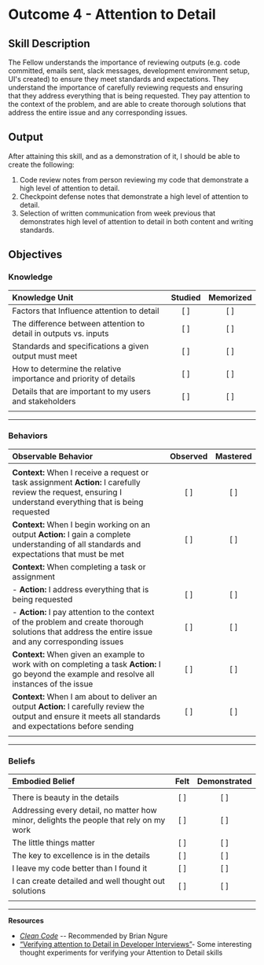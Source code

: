 # Outcome 4 - Attention to Detail


## Skill Description

The Fellow understands the importance of reviewing outputs (e.g. code committed, emails sent, slack messages, development environment setup, UI's created) to ensure they meet standards and expectations. They understand the importance of carefully reviewing requests and ensuring that they address everything that is being requested. They pay attention to the context of the problem, and are able to create thorough solutions that address the entire issue and any corresponding issues. 


## Output
After attaining this skill, and as a demonstration of it, I should be able to create the following:

1. Code review notes from person reviewing my code that demonstrate a high level of attention to detail.
2. Checkpoint defense notes that demonstrate a high level of attention to detail.
3. Selection of written communication from week previous that demonstrates high level of attention to detail in both content and writing standards.


## Objectives

### Knowledge


| Knowledge Unit | Studied | Memorized |
|:---|:---:|:---:|
| Factors that Influence attention to detail | [ ] | [ ] |
| The difference between attention to detail in outputs vs. inputs | [ ] | [ ] |
| Standards and specifications a given output must meet | [ ] | [ ] |
| How to determine the relative importance and priority of details | [ ] | [ ] |
| Details that are important to my users and stakeholders | [ ] | [ ] |
| | | |


---

### Behaviors


| Observable Behavior | Observed | Mastered |
|:---|:---:|:---:|
| | | |
| **Context:** When I receive a request or task assignment **Action:** I carefully review the request, ensuring I understand everything that is being requested | [ ] | [ ] |
| **Context:** When I begin working on an output **Action:** I gain a complete understanding of all standards and expectations that must be met | [ ] | [ ] |
| **Context:** When completing a task or assignment | | |
| - **Action:** I address everything that is being requested | [ ] | [ ] |
| - **Action:** I pay attention to the context of the problem and create thorough solutions that address the entire issue and any corresponding issues | [ ] | [ ] |
| **Context:** When given an example to work with on completing a task **Action:** I go beyond the example and resolve all instances of the issue | [ ] | [ ] |
| **Context:** When I am about to deliver an output **Action:** I carefully review the output and ensure it meets all standards and expectations before sending | [ ] | [ ] |
| | | |

---


### Beliefs


| Embodied Belief | Felt | Demonstrated |
|:---|:---:|:---:|
| | | |
| There is beauty in the details | [ ] | [ ] |
| Addressing every detail, no matter how minor, delights the people that rely on my work | [ ] | [ ] |
| The little things matter | [ ] | [ ] |
| The key to excellence is in the details | [ ] | [ ] |
| I leave my code better than I found it | [ ] | [ ] |
| I can create detailed and well thought out solutions | [ ] | [ ] |
| | | |

---

**Resources**
- [_Clean Code_](http://ptgmedia.pearsoncmg.com/images/9780132350884/samplepages/9780132350884.pdf) -- Recommended by Brian Ngure
- [“Verifying attention to Detail in Developer Interviews”](https://www.softwarebyrob.com/2006/09/11/developer-interview-questions-testing-attention-to-detail/)- Some interesting thought experiments for verifying your Attention to Detail skills 
